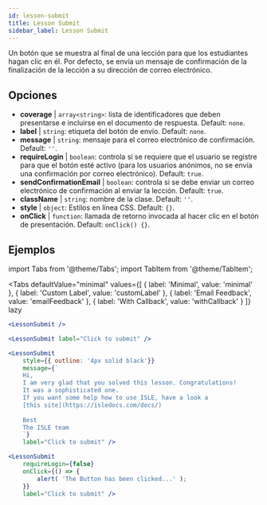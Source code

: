```yaml
---
id: lesson-submit 
title: Lesson Submit
sidebar_label: Lesson Submit
---
```


Un botón que se muestra al final de una lección para que los estudiantes hagan clic en él. Por defecto, se envía un mensaje de confirmación de la finalización de la lección a su dirección de correo electrónico.

## Opciones

* __coverage__ | `array<string>`: lista de identificadores que deben presentarse e incluirse en el documento de respuesta. Default: `none`.
* __label__ | `string`: etiqueta del botón de envío. Default: `none`.
* __message__ | `string`: mensaje para el correo electrónico de confirmación. Default: `''`.
* __requireLogin__ | `boolean`: controla si se requiere que el usuario se registre para que el botón esté activo (para los usuarios anónimos, no se envía una confirmación por correo electrónico). Default: `true`.
* __sendConfirmationEmail__ | `boolean`: controla si se debe enviar un correo electrónico de confirmación al enviar la lección. Default: `true`.
* __className__ | `string`: nombre de la clase. Default: `''`.
* __style__ | `object`: Estilos en línea CSS. Default: `{}`.
* __onClick__ | `function`: llamada de retorno invocada al hacer clic en el botón de presentación. Default: `onClick() {}`.


## Ejemplos

import Tabs from '@theme/Tabs';
import TabItem from '@theme/TabItem';

<Tabs
    defaultValue="minimal"
    values={[
        { label: 'Minimal', value: 'minimal' },
        { label: 'Custom Label', value: 'customLabel' },
        { label: 'Email Feedback', value: 'emailFeedback' },
        { label: 'With Callback', value: 'withCallback' }
    ]}
    lazy
>
<TabItem value="minimal">

```jsx live
<LessonSubmit />
```

</TabItem>

<TabItem value="customLabel">

```jsx live
<LessonSubmit label="Click to submit" />
```

</TabItem>

<TabItem value="withEmail">

```jsx live
<LessonSubmit 
    style={{ outline: '4px solid black'}}
    message={`
    Hi,
    I am very glad that you solved this lesson. Congratulations! 
    It was a sophisticated one.
    If you want some help how to use ISLE, have a look a 
    [this site](https://isledocs.com/docs/)
    
    Best
    The ISLE team
    `}
    label="Click to submit" />
```
</TabItem>

<TabItem value="withCallback">

```jsx live
<LessonSubmit 
    requireLogin={false}
    onClick={() => {
        alert( 'The Button has been clicked...' );
    }}
    label="Click to submit" />
```
</TabItem>

</Tabs>
